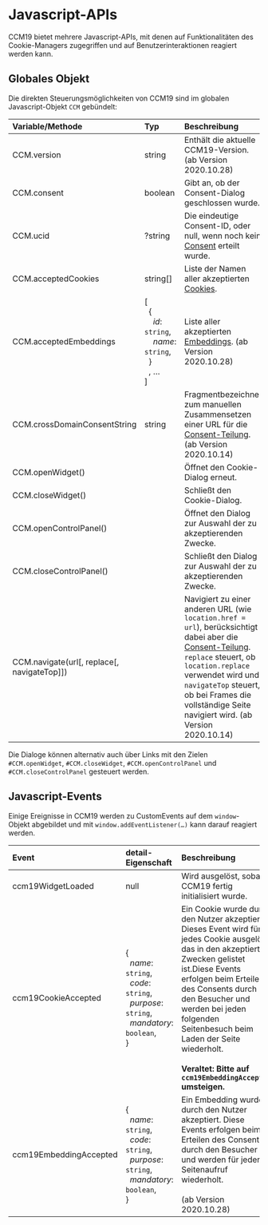 # Javascript-APIs

CCM19 bietet mehrere Javascript-APIs, mit denen auf Funktionalitäten des Cookie-Managers zugegriffen und auf Benutzerinteraktionen reagiert werden kann.

## Globales Objekt

Die direkten Steuerungsmöglichkeiten von CCM19 sind im globalen Javascript-Objekt `CCM` gebündelt:

| Variable/Methode             | Typ      | Beschreibung                                                  |
| :--------------------------- | :------- | :------------------------------------------------------------ |
| CCM.version                  | string   | Enthält die aktuelle CCM19-Version. (ab Version 2020.10.28) |
| CCM.consent                  | boolean  | Gibt an, ob der Consent-Dialog geschlossen wurde.             |
| CCM.ucid                     | ?string  | Die eindeutige Consent-ID, oder null, wenn noch kein [Consent](https://www.ccm19.de/glossar/10-Consent.html#10) erteilt wurde. |
| CCM.acceptedCookies          | string[] | Liste der Namen aller akzeptierten [Cookies](https://www.ccm19.de/glossar/13-Cookies.html#13). |
| CCM.acceptedEmbeddings | [<br />  {<br />    _id_: `string`,<br />    _name_: `string`,<br />  }<br />  , …<br />] | Liste aller akzeptierten [Embeddings](https://docs.ccm19.de/funktionen/cookies-und-andere/). (ab Version 2020.10.28) |
| CCM.crossDomainConsentString | string   | Fragmentbezeichner zum manuellen Zusammensetzen einer URL für die [Consent-Teilung](../system-und-co/consent-speicherung.md#consent-teilung). (ab Version 2020.10.14) |
| CCM.openWidget()             |          | Öffnet den Cookie-Dialog erneut.                              |
| CCM.closeWidget()            |          | Schließt den Cookie-Dialog.                                   |
| CCM.openControlPanel()       |          | Öffnet den Dialog zur Auswahl der zu akzeptierenden Zwecke.   |
| CCM.closeControlPanel()      |          | Schließt den Dialog zur Auswahl der zu akzeptierenden Zwecke. |
| CCM.navigate(url\[, replace\[, navigateTop]]) |    | Navigiert zu einer anderen URL (wie `location.href = url`), berücksichtigt dabei aber die [Consent-Teilung](../system-und-co/consent-speicherung.md#consent-teilung). `replace` steuert, ob `location.replace` verwendet wird und `navigateTop` steuert, ob bei Frames die vollständige Seite navigiert wird. (ab Version 2020.10.14) |

Die Dialoge können alternativ auch über Links mit den Zielen `#CCM.openWidget`, `#CCM.closeWidget`, `#CCM.openControlPanel` und `#CCM.closeControlPanel` gesteuert werden.

## Javascript-Events

Einige Ereignisse in CCM19 werden zu CustomEvents auf dem `window`-Objekt abgebildet und mit `window.addEventListener(…)` kann darauf reagiert werden.

| Event               | detail-Eigenschaft                                           | Beschreibung                                                 |
| :------------------ | :----------------------------------------------------------- | :----------------------------------------------------------- |
| ccm19WidgetLoaded   | null                                                         | Wird ausgelöst, sobald CCM19 fertig initialisiert wurde.     |
| ccm19CookieAccepted | {<br />  _name_: `string`,<br />  _code_: `string`,<br />  _purpose_: `string`,<br />  _mandatory_: `boolean`,<br />} | Ein Cookie wurde durch den Nutzer akzeptiert. Dieses Event wird für jedes Cookie ausgelöst, das in den akzeptierten Zwecken gelistet ist.Diese Events erfolgen beim Erteilen des Consents durch den Besucher und werden bei jeden folgenden Seitenbesuch beim Laden der Seite wiederholt.<br /><br />__Veraltet: Bitte auf `ccm19EmbeddingAccepted` umsteigen.__ |
| ccm19EmbeddingAccepted | {<br />  _name_: `string`,<br />  _code_: `string`,<br />  _purpose_: `string`,<br />  _mandatory_: `boolean`,<br />} | Ein Embedding wurde durch den Nutzer akzeptiert. Diese Events erfolgen beim Erteilen des Consents durch den Besucher und werden für jeden Seitenaufruf wiederholt.<br /><br />(ab Version 2020.10.28) |
